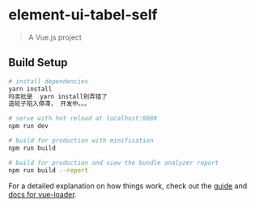 # element-ui-tabel-self

> A Vue.js project

## Build Setup

``` bash
# install dependencies
yarn install
吗卖批是  yarn install别弄错了
造轮子陷入停滞， 开发中。。。

# serve with hot reload at localhost:8080
npm run dev

# build for production with minification
npm run build

# build for production and view the bundle analyzer report
npm run build --report
```

For a detailed explanation on how things work, check out the [guide](http://vuejs-templates.github.io/webpack/) and [docs for vue-loader](http://vuejs.github.io/vue-loader).
